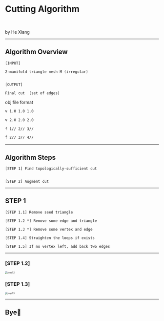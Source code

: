<!-- section-title: Cover -->

# Cutting Algorithm

<br />

by He Xiang

---

<!-- section-title: Overview -->

## Algorithm Overview

<!-- block-start: grid -->

<!-- block-start: column, left -->

```
[INPUT]

2-manifold triangle mesh M (irregular) 


[OUTPUT]

Final cut  (set of edges)
```

<!-- block-end -->
<!-- block-start: column, left -->

obj file format

```md
v 1.0 1.0 1.0

v 2.0 2.0 2.0

f 1// 2// 3//

f 2// 3// 4//
```

<!-- block-end -->
<!-- block-end -->

---

<!-- section-title: Total Steps-->

## Algorithm Steps

<!-- block-start: grid -->
<!-- block-start: column, left -->

```
[STEP 1] Find topologically-sufficient cut


[STEP 2] Augment cut
```
<!-- block-end -->
<!-- block-end -->

---

<!-- section-title: Step-1 -->

## STEP 1

<!-- block-start: grid -->
<!-- block-start: column, left -->

```
[STEP 1.1] Remove seed triangle

[STEP 1.2 *] Remove some edge and triangle

[STEP 1.3 *] Remove some vertex and edge

[STEP 1.4] Straighten the loops if exists 

[STEP 1.5] If no vertex left, add back two edges
```

<!-- block-end -->
<!-- block-end -->

---

<!-- block-start: grid -->

### [STEP 1.2]

<img src="https://ibed.csgowiki.top/image/20220224103546.png" alt="step1.2" style="zoom:50%;" />

### [STEP 1.3]

<img src="https://ibed.csgowiki.top/image/20220224103613.png" alt="step1.3" style="zoom:50%;" />

<!-- block-end -->

---

<!-- section-title: Bye👋 -->

## Bye👋
